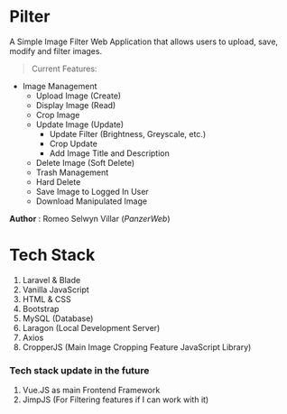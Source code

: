 # Pilter
 A Simple Image Filter Web Application that allows users to upload, save, modify and filter images.

 > Current Features:
- Image Management
    - Upload Image (Create)
    - Display Image (Read)
    - Crop Image
    - Update Image (Update)
        - Update Filter (Brightness, Greyscale, etc.)
        - Crop Update
        - Add Image Title and Description
    - Delete Image (Soft Delete)
    - Trash Management
    - Hard Delete
    - Save Image to Logged In User
    - Download Manipulated Image

**Author** : Romeo Selwyn Villar (*PanzerWeb*)

# **Tech Stack**

1. Laravel & Blade
2. Vanilla JavaScript
3. HTML & CSS
4. Bootstrap
5. MySQL (Database)
6. Laragon (Local Development Server)
7. Axios 
8. CropperJS (Main Image Cropping Feature JavaScript Library)

### Tech stack update in the future

1. Vue.JS as main Frontend Framework
2. JimpJS (For Filtering features if I can work with it)